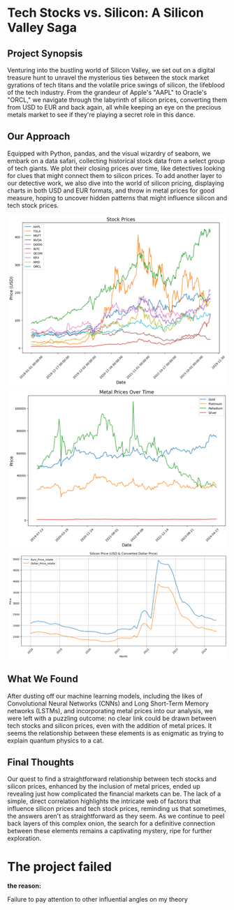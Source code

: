 # Tech Stocks vs. Silicon: A Silicon Valley Saga

## Project Synopsis

Venturing into the bustling world of Silicon Valley, we set out on a digital treasure hunt to unravel the mysterious ties between the stock market gyrations of tech titans and the volatile price swings of silicon, the lifeblood of the tech industry. From the grandeur of Apple's "AAPL" to Oracle's "ORCL," we navigate through the labyrinth of silicon prices, converting them from USD to EUR and back again, all while keeping an eye on the precious metals market to see if they're playing a secret role in this dance.

## Our Approach

Equipped with Python, pandas, and the visual wizardry of seaborn, we embark on a data safari, collecting historical stock data from a select group of tech giants. We plot their closing prices over time, like detectives looking for clues that might connect them to silicon prices. To add another layer to our detective work, we also dive into the world of silicon pricing, displaying charts in both USD and EUR formats, and throw in metal prices for good measure, hoping to uncover hidden patterns that might influence silicon and tech stock prices.

![Tech Stock Prices](./picture/Stock%20Prices.png)
![Metal Prices](./picture/Metal%20Prices.png)
![Silicon Price](./picture/Silicon%20Price.png)

## What We Found

After dusting off our machine learning models, including the likes of Convolutional Neural Networks (CNNs) and Long Short-Term Memory networks (LSTMs), and incorporating metal prices into our analysis, we were left with a puzzling outcome: no clear link could be drawn between tech stocks and silicon prices, even with the addition of metal prices. It seems the relationship between these elements is as enigmatic as trying to explain quantum physics to a cat.

## Final Thoughts

Our quest to find a straightforward relationship between tech stocks and silicon prices, enhanced by the inclusion of metal prices, ended up revealing just how complicated the financial markets can be. The lack of a simple, direct correlation highlights the intricate web of factors that influence silicon prices and tech stock prices, reminding us that sometimes, the answers aren't as straightforward as they seem. As we continue to peel back layers of this complex onion, the search for a definitive connection between these elements remains a captivating mystery, ripe for further exploration.

# The project failed
**the reason:**

Failure to pay attention to other influential angles on my theory